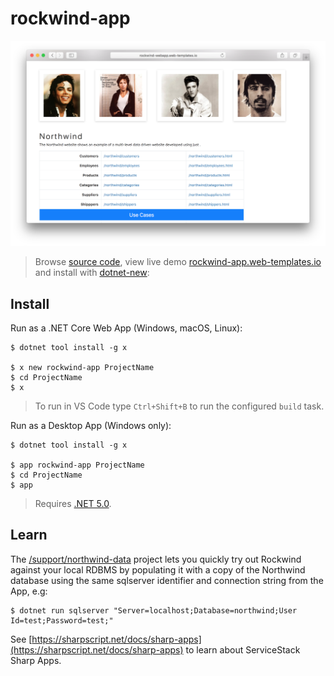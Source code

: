 # rockwind-app

[![](https://raw.githubusercontent.com/ServiceStack/Assets/master/csharp-templates/rockwind-app.png)](http://rockwind-app.web-templates.io/)

> Browse [source code](https://github.com/NetCoreTemplates/rockwind-app), view live demo [rockwind-app.web-templates.io](http://rockwind-app.web-templates.io) and install with [dotnet-new](https://docs.servicestack.net/dotnet-new):

## Install

Run as a .NET Core Web App (Windows, macOS, Linux):

    $ dotnet tool install -g x

    $ x new rockwind-app ProjectName
    $ cd ProjectName
    $ x

> To run in VS Code type `Ctrl+Shift+B` to run the configured `build` task.

Run as a Desktop App (Windows only):

    $ dotnet tool install -g x

    $ app rockwind-app ProjectName
    $ cd ProjectName
    $ app

> Requires [.NET 5.0](https://dotnet.microsoft.com/download/).

## Learn

The [/support/northwind-data](https://github.com/ServiceStack/dotnet-app/tree/master/src/support/northwind-data) project lets you quickly try out Rockwind against your local RDBMS by populating it with a copy of the Northwind database using the same sqlserver identifier and connection string from the App, e.g:

    $ dotnet run sqlserver "Server=localhost;Database=northwind;User Id=test;Password=test;"

See [https://sharpscript.net/docs/sharp-apps](https://sharpscript.net/docs/sharp-apps) to learn about ServiceStack Sharp Apps.
